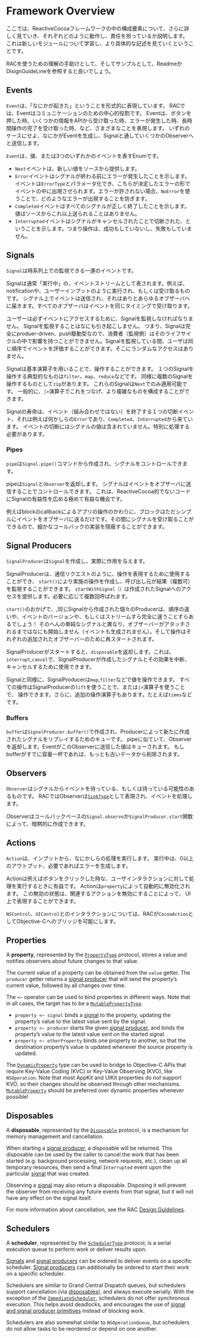 # Framework Overview

ここでは、ReactiveCocoaフレームワークの中の構成要素について、さらに詳しく見ていき、それぞれどのように動作し、責任を担っているか説明します。
これは新しいモジュールについて学習し、より具体的な記述を見ていくということです。

RACを使うための理解の手助けとして、そしてサンプルとして、ReadmeかDisignGuideLineを参照すると良いでしょう。

## Events

`Event`は、「なにかが起きた」ということを形式的に表現しています。
RACでは、Eventはコミュニケーションのための中心的役割です。
Eventは、ボタンを押した時、いくつかの情報をAPIから受け取った時、エラーが発生した時、長時間操作の完了を受け取った時、など、さまざまなことを表現します。
いずれのケースにせよ、なにかがEventを生成し、Signalと通していくつかのObserverへと送信します。

`Event`は、値、または3つのいずれかのイベントを表すEnumです。

 * `Next`イベントは、新しい値をソースから提供します。
 * `Error`イベントはシグナルが終わる前にエラーが発生したことを示します。イベントは`ErrorType`とパラメータ化でき、こちらが決定したエラーの形でイベントの中に出現させられます。エラーが許されない場合、`NoError`を使うことで、どのようなエラーが出現することを防ぎます。
 * `Completed`イベントはすべてのシグナルが正しく終了したことを示します。値はソースからこれ以上送られることはありません。
 * `Interrupted`イベントはシグナルがキャンセルされたことで切断された、ということを示します。つまり操作は、成功もしていないし、失敗もしていません。

## Signals

`Signal`は時系列上での監視できる一連のイベントです。

Signalは通常「実行中」の、イベントストリームとして表されます。例えば、notificationや、ユーザーインプットのように実行され、もしくは受け取るものです。
シグナル上でイベントは送信され、それはありとあらゆるオブザーバへに届きます。すべてのオブザーバはイベントを同じタイミングで受け取ります。

ユーザーは必ずイベントにアクセスするために、Signalを監視しなければなりません。
Signalを監視することはなにも引き起こしません。
つまり、Signalは完全にproduer-driven、push駆動型なので、消費者（監視側）はそのライフサイクルの中で影響を持つことができません。Signalを監視している間、ユーザは同じ順序でイベントを評価することができます。そこにランダムなアクセスはありません。

Signalは基本演算子を用いることで、操作することができます。
１つのSignalを操作する典型的なものは`filter`、`map`、`reduce`などです。
同様に複数のSignalを操作するものとして`zip`があります。
これらのSignalは`Next`でのみ適用可能です。
一般的に、`|>`演算子でこれをつなげ、より複雑なものを構成することができます。

Signalの寿命は、イベント（組み合わせではない）を終了する１つの切断イベント、それは例えば何かしらの`Error`であり、`Completed`、`Interrupted`から来ています。
イベントの切断にはシグナルの値は含まれていません。特別に処理する必要があります。

### Pipes

`pipe`は`Signal.pipe()`コマンドから作成され、シグナルをコントロールできます。

pipeは`Signal`と`Observer`を返却します。
シグナルはイベントをオブザーバに送信することでコントロールできます。
これは、ReactiveCocoa的でないコードにSignalの有益性を広める極めて有益な機会です。

例えばblockのcallbackによるアプリの操作のかわりに、ブロックはただシンプルにイベントをオブザーバに送るだけです。その間にシグナルを受け取ることができるので、細かなコールバックの実装を隠蔽することができます。


## Signal Producers

`SignalProducer`は`Signal`を作成し、実際に作用を与えます。

SignalProducerは、通信リクエストのように、操作を表現するために使用することができ、 `start()`により実施の操作を作成し、呼び出し元が結果（複数可）を監視することができます。
`startWithSignal（）`は作成されたSignalへのアクセスを提供します。必要に応じて複数回呼ばれます。

`start()`のおかげで、,同じSignalから作成された個々のProducerは、順序の違いや、イベントのバージョンや、もしくはストリームすら完全に違うことすらあるでしょう！
そのへんの単純なシグナルと異なり、オブザーバーがアタッチされるまではなにも開始しません（イベントも生成されません）。そして操作はそれぞれの追加されたオブザーバーのために再スタートされます。

SignalProducerがスタートすると、`disposable`を返却します。これは、`interrupt`,`cancel`で、SignalProducerが作成したシグナルとその効果を中断、キャンセルするために使用できます。

Signalと同様に、SignalProducerは`map`,`filter`などで値を操作できます。
すべての操作はSignalProducerの`lift`を使うことで、または`|>`演算子を使うことで、 操作できます。さらに、追加の操作演算子もあります。たとえば`times`などです。 

### Buffers

`buffer`は`SignalProducer.buffer()`で作成され、Producerによって新たに作成されたシグナルをリプレイするためのキューです。
pipeに似ていて、Observerを返却します。EventがこのObserverに送信した値はキューされます。
もしbufferがすでに容量一杯であれば、もっとも古いデータから削除されます。

## Observers

`Observer`はシグナルからイベントを待っている、もしくは待っている可能性のあるものです。
RACではObserverは[`SinkType`](http://swiftdoc.org/protocol/SinkType)として表現され、イベントを処理します。

Observerはコールバックベースの`Signal.observe`か`SignalProducer.start`関数によって、暗黙的に作成できます。

## Actions

`Action`は、インプットから、なにかしらの処理を実行します。
実行中は、0以上のアウトプット、必要であればエラーを生成します。

Actionは例えばボタンをクリックした時な、ユーザインタラクションに対して処理を実行するときに有益です。
Actionは`property`によって自動的に無効化されます。
この無効の状態は、関連するアクションを無効にすることによって、 UI上で表現することができます。

`NSControl`、`UIControl`とのインタラクションについては、RACが`CocoaAction`としてObjective-Cへのブリッジを可能にします。

## Properties

A **property**, represented by the [`PropertyType`][Property] protocol,
stores a value and notifies observers about future changes to that value.

The current value of a property can be obtained from the `value` getter. The
`producer` getter returns a [signal producer](#signal-producers) that will send
the property’s current value, followed by all changes over time.

The `<~` operator can be used to bind properties in different ways. Note that in
all cases, the target has to be a [`MutablePropertyType`][Property].

* `property <~ signal` binds a [signal](#signals) to the property, updating the
  property’s value to the latest value sent by the signal.
* `property <~ producer` starts the given [signal producer](#signal-producers),
  and binds the property’s value to the latest value sent on the started signal.
* `property <~ otherProperty` binds one property to another, so that the destination
  property’s value is updated whenever the source property is updated.

The [`DynamicProperty`][Property] type can be used to bridge to Objective-C APIs
that require Key-Value Coding (KVC) or Key-Value Observing (KVO), like
`NSOperation`. Note that most AppKit and UIKit properties do _not_ support KVO,
so their changes should be observed through other mechanisms.
[`MutableProperty`][Property] should be preferred over dynamic properties
whenever possible!

## Disposables

A **disposable**, represented by the [`Disposable`][Disposable] protocol, is a mechanism
for memory management and cancellation.

When starting a [signal producer](#signal-producers), a disposable will be returned.
This disposable can be used by the caller to cancel the work that has been started
(e.g. background processing, network requests, etc.), clean up all temporary
resources, then send a final `Interrupted` event upon the particular
[signal](#signals) that was created.

Observing a [signal](#signals) may also return a disposable. Disposing it will
prevent the observer from receiving any future events from that signal, but it
will not have any effect on the signal itself.

For more information about cancellation, see the RAC [Design Guidelines][].

## Schedulers

A **scheduler**, represented by the [`SchedulerType`][Scheduler] protocol, is a
serial execution queue to perform work or deliver results upon.

[Signals](#signals) and [signal producers](#signal-producers) can be ordered to
deliver events on a specific scheduler. [Signal producers](#signal-producers)
can additionally be ordered to start their work on a specific scheduler.

Schedulers are similar to Grand Central Dispatch queues, but schedulers support
cancellation (via [disposables](#disposables)), and always execute serially.
With the exception of the [`ImmediateScheduler`][Scheduler], schedulers do not
offer synchronous execution. This helps avoid deadlocks, and encourages the use
of [signal and signal producer primitives][BasicOperators] instead of blocking work.

Schedulers are also somewhat similar to `NSOperationQueue`, but schedulers
do not allow tasks to be reordered or depend on one another.


[Design Guidelines]: DesignGuidelines.md
[BasicOperators]: BasicOperators.md
[README]: ../README.md
[Signal]: ../ReactiveCocoa/Swift/Signal.swift
[SignalProducer]: ../ReactiveCocoa/Swift/SignalProducer.swift
[Action]: ../ReactiveCocoa/Swift/Action.swift
[CocoaAction]: ../ReactiveCocoa/Swift/Action.swift
[Disposable]: ../ReactiveCocoa/Swift/Disposable.swift
[Scheduler]: ../ReactiveCocoa/Swift/Scheduler.swift
[Property]: ../ReactiveCocoa/Swift/Property.swift
[Event]: ../ReactiveCocoa/Swift/Event.swift
[SinkOf]: http://swiftdoc.org/type/SinkOf/

